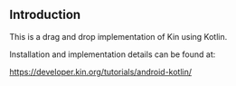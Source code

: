 ## Introduction

This is a drag and drop implementation of Kin using Kotlin.

Installation and implementation details can be found at:

https://developer.kin.org/tutorials/android-kotlin/
